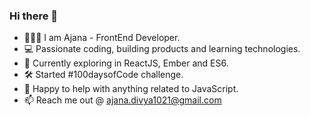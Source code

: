 ### Hi there 👋

<!--
**GnanaAjana/GnanaAjana** is a ✨ _special_ ✨ repository because its `README.md` (this file) appears on your GitHub profile.

Here are some ideas to get you started:

- 🔭 I’m currently working on ...
- 🌱 I’m currently learning ...
- 👯 I’m looking to collaborate on ...
- 🤔 I’m looking for help with ...
- 💬 Ask me about ...
- 📫 How to reach me: ...
- 😄 Pronouns: ...
- ⚡ Fun fact: ...
-->
- 👩🏻‍💻 I am Ajana - FrontEnd Developer.
- 💻 Passionate coding, building products and learning technologies.
- 🌱 Currently exploring in ReactJS, Ember and ES6.
- 🛠 Started #100daysofCode challenge.
- 💬 Happy to help with anything related to JavaScript.
- 📫 Reach me out @ ajana.divya1021@gmail.com

